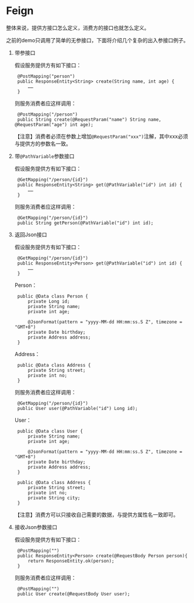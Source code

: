 # Feign

整体来说，提供方接口怎么定义，消费方的接口也就怎么定义。

之前的demo只调用了简单的无参接口，下面将介绍几个复杂的出入参接口例子。

1. 带参接口

   假设服务提供方有如下接口：

   ```text
    @PostMapping("person")
    public ResponseEntity<String> create(String name, int age) {
        ……
    }
   ```

   则服务消费者应这样调用：

   ```text
    @PostMapping("/person")
    public String create(@RequestParam("name") String name, @RequestParam("age") int age);
   ```

   【注意】消费者必须在参数上增加`@RequestParam("xxx")`注解，其中xxx必须与提供方的参数名一致。

2. 带`@PathVariable`参数接口

   假设服务提供方有如下接口：

   ```text
    @GetMapping("/person/{id}")
    public ResponseEntity<String> get(@PathVariable("id") int id) {
        ……
    }
   ```

   则服务消费者应这样调用：

   ```text
    @GetMapping("/person/{id}")
    public String getPerson(@PathVariable("id") int id);
   ```

3. 返回Json接口

   假设服务提供方有如下接口：

   ```text
    @GetMapping("/person/{id}")
    public ResponseEntity<Person> get(@PathVariable("id") int id) {
        ……
    }
   ```

   Person：

   ```text
    public @Data class Person {
        private Long id;
        private String name;
        private int age;

        @JsonFormat(pattern = "yyyy-MM-dd HH:mm:ss.S Z", timezone = "GMT+8")
        private Date birthday;
        private Address address;
    }
   ```

   Address：

   ```text
    public @Data class Address {
        private String street;
        private int no;
    }
   ```

   则服务消费者应这样调用：

   ```text
    @GetMapping("/person/{id}")
    public User user(@PathVariable("id") Long id);
   ```

   User：

   ```text
    public @Data class User {
        private String name;
        private int age;

        @JsonFormat(pattern = "yyyy-MM-dd HH:mm:ss.S Z", timezone = "GMT+8")
        private Date birthday;
        private Address address;
    }

    public @Data class Address {
        private String street;
        private int no;
        private String city;
    }
   ```

   【注意】消费方可以只接收自己需要的数据，与提供方属性名一致即可。

4. 接收Json参数接口

   假设服务提供方有如下接口：

   ```text
    @PostMapping("")
    public ResponseEntity<Person> create(@RequestBody Person person){
        return ResponseEntity.ok(person);
    }
   ```

   则服务消费者应这样调用：

   ```text
    @PostMapping("")
    public User create(@RequestBody User user);
   ```

